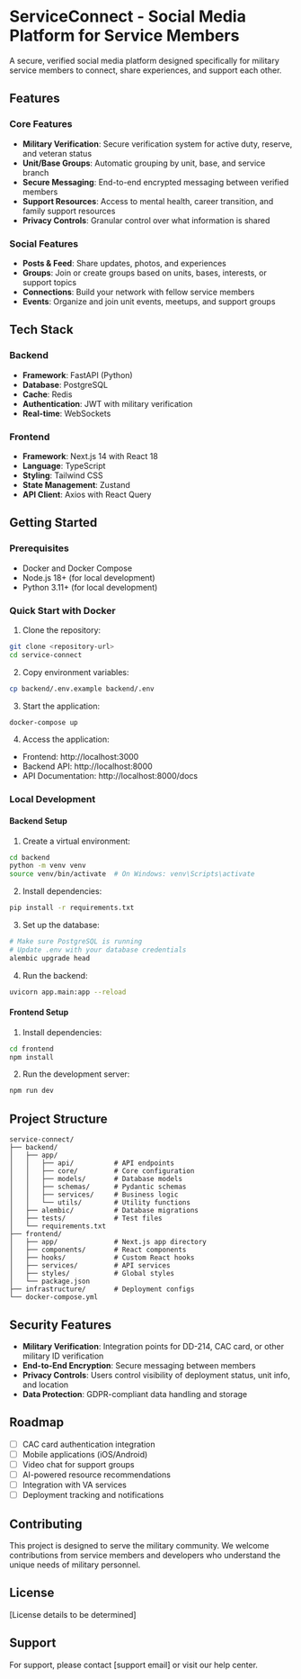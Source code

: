 # ServiceConnect - Social Media Platform for Service Members

A secure, verified social media platform designed specifically for military service members to connect, share experiences, and support each other.

## Features

### Core Features
- **Military Verification**: Secure verification system for active duty, reserve, and veteran status
- **Unit/Base Groups**: Automatic grouping by unit, base, and service branch
- **Secure Messaging**: End-to-end encrypted messaging between verified members
- **Support Resources**: Access to mental health, career transition, and family support resources
- **Privacy Controls**: Granular control over what information is shared

### Social Features
- **Posts & Feed**: Share updates, photos, and experiences
- **Groups**: Join or create groups based on units, bases, interests, or support topics
- **Connections**: Build your network with fellow service members
- **Events**: Organize and join unit events, meetups, and support groups

## Tech Stack

### Backend
- **Framework**: FastAPI (Python)
- **Database**: PostgreSQL
- **Cache**: Redis
- **Authentication**: JWT with military verification
- **Real-time**: WebSockets

### Frontend
- **Framework**: Next.js 14 with React 18
- **Language**: TypeScript
- **Styling**: Tailwind CSS
- **State Management**: Zustand
- **API Client**: Axios with React Query

## Getting Started

### Prerequisites
- Docker and Docker Compose
- Node.js 18+ (for local development)
- Python 3.11+ (for local development)

### Quick Start with Docker

1. Clone the repository:
```bash
git clone <repository-url>
cd service-connect
```

2. Copy environment variables:
```bash
cp backend/.env.example backend/.env
```

3. Start the application:
```bash
docker-compose up
```

4. Access the application:
- Frontend: http://localhost:3000
- Backend API: http://localhost:8000
- API Documentation: http://localhost:8000/docs

### Local Development

#### Backend Setup

1. Create a virtual environment:
```bash
cd backend
python -m venv venv
source venv/bin/activate  # On Windows: venv\Scripts\activate
```

2. Install dependencies:
```bash
pip install -r requirements.txt
```

3. Set up the database:
```bash
# Make sure PostgreSQL is running
# Update .env with your database credentials
alembic upgrade head
```

4. Run the backend:
```bash
uvicorn app.main:app --reload
```

#### Frontend Setup

1. Install dependencies:
```bash
cd frontend
npm install
```

2. Run the development server:
```bash
npm run dev
```

## Project Structure

```
service-connect/
├── backend/
│   ├── app/
│   │   ├── api/          # API endpoints
│   │   ├── core/         # Core configuration
│   │   ├── models/       # Database models
│   │   ├── schemas/      # Pydantic schemas
│   │   ├── services/     # Business logic
│   │   └── utils/        # Utility functions
│   ├── alembic/          # Database migrations
│   ├── tests/            # Test files
│   └── requirements.txt
├── frontend/
│   ├── app/              # Next.js app directory
│   ├── components/       # React components
│   ├── hooks/            # Custom React hooks
│   ├── services/         # API services
│   ├── styles/           # Global styles
│   └── package.json
├── infrastructure/       # Deployment configs
└── docker-compose.yml
```

## Security Features

- **Military Verification**: Integration points for DD-214, CAC card, or other military ID verification
- **End-to-End Encryption**: Secure messaging between members
- **Privacy Controls**: Users control visibility of deployment status, unit info, and location
- **Data Protection**: GDPR-compliant data handling and storage

## Roadmap

- [ ] CAC card authentication integration
- [ ] Mobile applications (iOS/Android)
- [ ] Video chat for support groups
- [ ] AI-powered resource recommendations
- [ ] Integration with VA services
- [ ] Deployment tracking and notifications

## Contributing

This project is designed to serve the military community. We welcome contributions from service members and developers who understand the unique needs of military personnel.

## License

[License details to be determined]

## Support

For support, please contact [support email] or visit our help center.